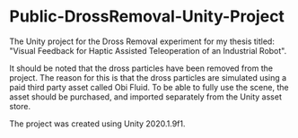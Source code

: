 # Public-DrossRemoval-Unity-Project
The Unity project for the Dross Removal experiment for my thesis titled: "Visual Feedback for Haptic Assisted Teleoperation of an Industrial Robot".

It should be noted that the dross particles have been removed from the project. The reason for this is that the dross particles are simulated using a paid third party asset called Obi Fluid. To be able to fully use the scene, the asset should be purchased, and imported separately from the Unity asset store.


The project was created using Unity 2020.1.9f1. 
